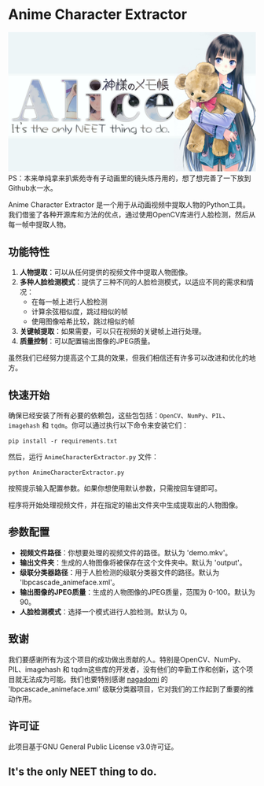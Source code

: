 # Anime Character Extractor

![image](https://github.com/DivinationHW/AnimeFaceExtractor/blob/main/Yuuko.jpg)
PS：本来单纯拿来扒紫苑寺有子动画里的镜头炼丹用的，想了想完善了一下放到Github水一水。

Anime Character Extractor 是一个用于从动画视频中提取人物的Python工具。我们借鉴了各种开源库和方法的优点，通过使用OpenCV库进行人脸检测，然后从每一帧中提取人物。

## 功能特性

1. **人物提取**：可以从任何提供的视频文件中提取人物图像。
2. **多种人脸检测模式**：提供了三种不同的人脸检测模式，以适应不同的需求和情况：
   - 在每一帧上进行人脸检测
   - 计算余弦相似度，跳过相似的帧
   - 使用图像哈希比较，跳过相似的帧
3. **关键帧提取**：如果需要，可以只在视频的关键帧上进行处理。
4. **质量控制**：可以配置输出图像的JPEG质量。

虽然我们已经努力提高这个工具的效果，但我们相信还有许多可以改进和优化的地方。

## 快速开始

确保已经安装了所有必要的依赖包，这些包包括：`OpenCV`、`NumPy`、`PIL`、`imagehash` 和 `tqdm`。你可以通过执行以下命令来安装它们：

    pip install -r requirements.txt

然后，运行 `AnimeCharacterExtractor.py` 文件：

    python AnimeCharacterExtractor.py

按照提示输入配置参数。如果你想使用默认参数，只需按回车键即可。

程序将开始处理视频文件，并在指定的输出文件夹中生成提取出的人物图像。

## 参数配置

- **视频文件路径**：你想要处理的视频文件的路径。默认为 'demo.mkv'。
- **输出文件夹**：生成的人物图像将被保存在这个文件夹中。默认为 'output'。
- **级联分类器路径**：用于人脸检测的级联分类器文件的路径。默认为 'lbpcascade_animeface.xml'。
- **输出图像的JPEG质量**：生成的人物图像的JPEG质量，范围为 0-100。默认为 90。
- **人脸检测模式**：选择一个模式进行人脸检测。默认为 0。

## 致谢

我们要感谢所有为这个项目的成功做出贡献的人。特别是OpenCV、NumPy、PIL、imagehash 和 tqdm这些库的开发者，没有他们的辛勤工作和创新，这个项目就无法成为可能。我们也要特别感谢 [nagadomi](https://github.com/nagadomi/lbpcascade_animeface) 的 'lbpcascade_animeface.xml' 级联分类器项目，它对我们的工作起到了重要的推动作用。

## 许可证

此项目基于GNU General Public License v3.0许可证。

## It's the only NEET thing to do.
